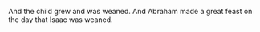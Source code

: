 And the child grew and was weaned. And Abraham made a great feast on the day that Isaac was weaned.
